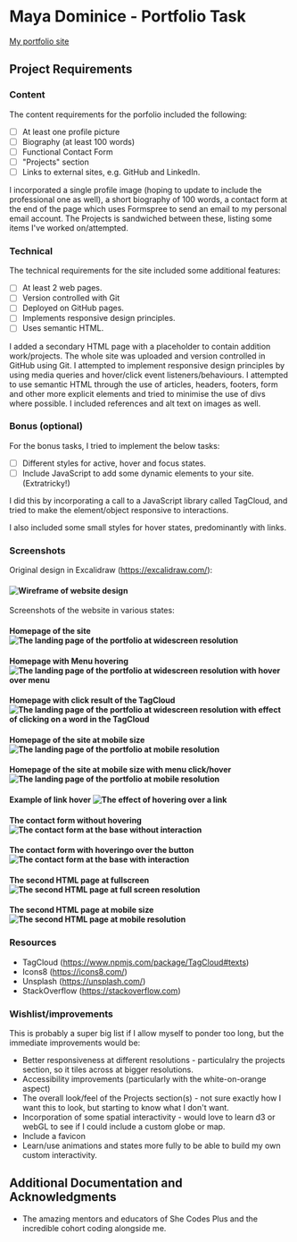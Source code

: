 # Maya Dominice - Portfolio Task

[My portfolio site]( https://mayadomi.github.io/portfolio/)

## Project Requirements

### Content

The content requirements for the porfolio included the following:
- [ ] At least one profile picture
- [ ] Biography (at least 100 words)
- [ ] Functional Contact Form
- [ ] "Projects" section
- [ ] Links to external sites, e.g. GitHub and LinkedIn.

I incorporated a single profile image (hoping to update to include the professional one as well), a short biography of 100 words, a contact form at the end of the page which uses Formspree to send an email to my personal email account. The Projects is sandwiched between these, listing some items I've worked on/attempted.

### Technical
The technical requirements for the site included some additional features:
- [ ] At least 2 web pages.
- [ ] Version controlled with Git
- [ ] Deployed on GitHub pages.
- [ ] Implements responsive design principles.
- [ ] Uses semantic HTML.

I added a secondary HTML page with a placeholder to contain addition work/projects. The whole site was uploaded and version controlled in GitHub using Git. I attempted to implement responsive design principles by using media queries and hover/click event listeners/behaviours. I attempted to use semantic HTML through the use of articles, headers, footers, form and other more explicit elements and tried to minimise the use of divs where possible. I included references and alt text on images as well. 

### Bonus (optional)
For the bonus tasks, I tried to implement the below tasks:

- [ ] Different styles for active, hover and focus states.
- [ ] Include JavaScript to add some dynamic elements to your site. (Extratricky!)

I did this by incorporating a call to a JavaScript library called TagCloud, and tried to make the element/object responsive to interactions.

I also included some small styles for hover states, predominantly with links.

### Screenshots

Original design in Excalidraw (https://excalidraw.com/):

#### ![Wireframe of website design](/readme_imgs/portfolio_wireframe.png)

Screenshots of the website in various states:

#### Homepage of the site ![The landing page of the portfolio at widescreen resolution](/readme_imgs/Homepage_Fullscreen_NoClick.PNG )

#### Homepage with Menu hovering![The landing page of the portfolio at widescreen resolution with hover over menu](/readme_imgs/Homepage_Fullscreen_MenuHover.PNG )

#### Homepage with click result of the TagCloud ![The landing page of the portfolio at widescreen resolution with effect of clicking on a word in the TagCloud](/readme_imgs/Homepage_Fullscreen_CloudClick.PNG )

#### Homepage of the site at mobile size ![The landing page of the portfolio at mobile resolution](/readme_imgs/Homepage_MobileScreen.PNG )

#### Homepage of the site at mobile size with menu click/hover ![The landing page of the portfolio at mobile resolution](/readme_imgs/Homepage_MobileScreen_Menu.PNG )

#### Example of link hover ![The effect of hovering over a link](/readme_imgs/Link_Hover.PNG )

#### The contact form without hovering ![The contact form at the base without interaction ](/readme_imgs/Form_Normal.PNG )

#### The contact form with hoveringo over the button ![The contact form at the base with interaction ](/readme_imgs/Form_Hover.PNG )

#### The second HTML page at fullscreen ![The second HTML page at full screen resolution](/readme_imgs/SecondPage_Projects_FullScreen.PNG )

#### The second HTML page at mobile size ![The second HTML page at mobile resolution](/readme_imgs/SecondPage_Projects.PNG )

### Resources

* TagCloud (https://www.npmjs.com/package/TagCloud#texts)
* Icons8 (https://icons8.com/)
* Unsplash (https://unsplash.com/)
* StackOverflow (https://stackoverflow.com)

### Wishlist/improvements

This is probably a super big list if I allow myself to ponder too long, but the immediate improvements would be:

* Better responsiveness at different resolutions - particulalry the projects section, so it tiles across at bigger resolutions.
* Accessibility improvements (particularly with the white-on-orange aspect)
* The overall look/feel of the Projects section(s) - not sure exactly how I want this to look, but starting to know what I don't want.
* Incorporation of some spatial interactivity - would love to learn d3 or webGL to see if I could include a custom globe or map.
* Include a favicon
* Learn/use animations and states more fully to be able to build my own custom interactivity.


## Additional Documentation and Acknowledgments

* The amazing mentors and educators of She Codes Plus and the incredible cohort coding alongside me.
